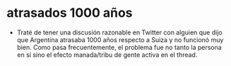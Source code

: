 # atrasados 1000 años

- Traté de tener una discusión razonable en Twitter con alguien que dijo que Argentina atrasaba 1000 años respecto a Suiza y no funcionó muy bien. Como pasa frecuentemente, el problema fue no tanto la persona en sí sino el efecto manada/tribu de gente activa en el thread.

